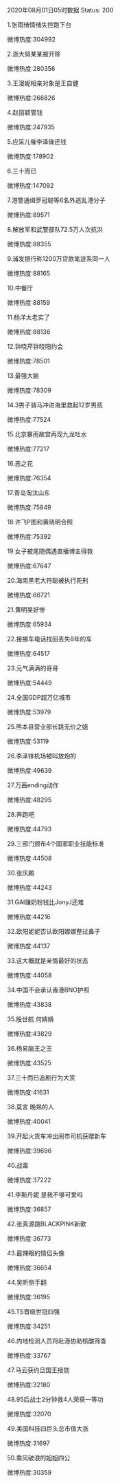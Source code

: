 2020年08月01日05时数据
Status: 200

1.张雨绮情绪失控跑下台

微博热度:304992

2.浙大努某某被开除

微博热度:280356

3.王漫妮相亲对象是王自健

微博热度:266826

4.赵丽颖管钱

微博热度:247935

5.应采儿催李泽锋还钱

微博热度:178902

6.三十而已

微博热度:147092

7.港警通缉罗冠聪等6名外逃乱港分子

微博热度:89571

8.解放军和武警部队72.5万人次抗洪

微博热度:88355

9.浦发银行称1200万贷款笔迹系同一人

微博热度:88165

10.中餐厅

微博热度:88159

11.杨洋太老实了

微博热度:88136

12.钟晓芹钟晓阳约会

微博热度:78501

13.最强大脑

微博热度:78309

14.3男子骑马冲进海里救起12岁男孩

微博热度:77524

15.北京暴雨故宫再现九龙吐水

微博热度:77217

16.恶之花

微博热度:76354

17.青岛淘汰山东

微博热度:75849

18.许飞P图和黄晓明合照

微博热度:75392

19.女子被尾随偶遇直播博主得救

微博热度:67647

20.海南黑老大符聪被执行死刑

微博热度:66721

21.黄明昊好惨

微博热度:65934

22.接挪车电话找回丢失8年的车

微博热度:64517

23.元气满满的哥哥

微博热度:54449

24.全国GDP超万亿城市

微博热度:53979

25.熊本县营业部长跳无价之姐

微博热度:53119

26.李泽锋机场被叫放炮的

微博热度:49639

27.万茜ending动作

微博热度:48295

28.奔跑吧

微博热度:44793

29.三部门颁布4个国家职业技能标准

微博热度:44508

30.张庆鹏

微博热度:44243

31.GAI赚奶粉钱比JonyJ还难

微博热度:44216

32.欧阳妮妮否认欧阳娜娜整过鼻子

微博热度:44137

33.这大概就是亲情最好的状态

微博热度:44058

34.中国不会承认香港BNO护照

微博热度:43838

35.殷世航 何婧婧

微博热度:43829

36.杨易脑王之王

微博热度:43525

37.三十而已追剧行为大赏

微博热度:41631

38.莫言 晚熟的人

微博热度:40041

39.开起火货车冲出闹市司机获赠新车

微博热度:39696

40.战毒

微博热度:37222

41.李斯丹妮 是我不够可爱吗

微博热度:36857

42.张真源跳BLACKPINK新歌

微博热度:36773

43.最辣眼的情侣头像

微博热度:36654

44.吴昕侧手翻

微博热度:36195

45.TS晋级世冠四强

微博热度:34251

46.内地检测人员将赴港协助核酸筛查

微博热度:33767

47.马云获约旦国王授勋

微博热度:32180

48.95后战士2分钟救4人荣获一等功

微博热度:32070

49.美国科技四巨头总市值大涨

微博热度:31697

50.乘风破浪的姐姐四公

微博热度:30359

